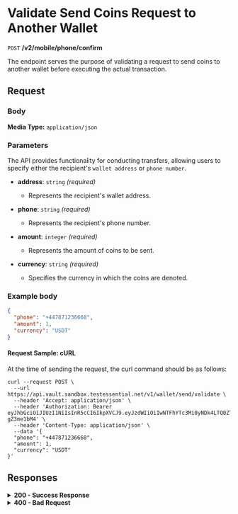 # Validate Send Coins Request to Another Wallet

`POST` **/v2/mobile/phone/confirm**

The endpoint serves the purpose of validating a request to send coins to another wallet before executing the actual transaction.

## Request

### Body

**Media Type:** `application/json`

### Parameters

The API provides functionality for conducting transfers, allowing users to specify either the recipient's `wallet address` or `phone number`.

- **address**: `string` *(required)*
  - Represents the recipient's wallet address.

- **phone**: `string` *(required)*
  - Represents the recipient's phone number.

- **amount**: `integer` *(required)*
  - Represents the amount of coins to be sent.

- **currency**: `string` *(required)*
  - Specifies the currency in which the coins are denoted.

### **Example body**
  
```json
{
  "phone": "+447871236668",
  "amount": 1,
  "currency": "USDT"
}
```

#### **Request Sample: cURL**

At the time of sending the request, the curl command should be as follows:

```curl cURL
curl --request POST \
  --url https://api.vault.sandbox.testessential.net/v1/wallet/send/validate \
  --header 'Accept: application/json' \
  --header 'Authorization: Bearer eyJhbGciOiJIUzI1NiIsInR5cCI6IkpXVCJ9.eyJzdWIiOiIwNTFhYTc3Mi0yNDk4LTQ0ZTEtODdmYi0zYzNhZDdlMTY1ODgiLCJleHAiOjE3MTE3ODM4OTYsImlhdCI6MTcxMTY5NzQ5Nn0.GBWhOHEIbiOipMa1kXMsamNqT1I6pFBe3-gZ3me1bM4' \
  --header 'Content-Type: application/json' \
  --data '{
  "phone": "+447871236668",
  "amount": 1,
  "currency": "USDT"
}'
```

## Responses

<details>
<summary><strong>200 - Success Response</strong></summary>
  
The response status code indicates that the request was successfully processed.
  
**Media type:** `application/json`
  
- **possibleToExecute**: `boolean` *(required)*
  - Indicates whether the transaction is possible to execute.
  - **Default:** `true`

- **blockedAmount**: `object` *(required)*
  - Information about any blocked amount.
    - **value**: `integer` *(required)*
      - Numeric value representing the blocked amount.
    - **currency**: `string` *(required)*
      - Currency of the blocked funds.

  
   **Responses example**
```json
{
  "blockedAmount": {
    "value": 0,
    "currency": "EUR" },
  "possibleToExecute": true
}
```
</details>


<details>
<summary><strong>400 - Bad Request</strong></summary>

The response status code indicates that the requested page was not found on the server.
  
- **Media type:** `application/json`
  
  

- **message:** string
  - Message displayed to the user.

- **field:** string
  - Specifies the field in the request that caused the error.

- **errorId:** integer
  - Identifier of the error.

- **systemId:** string
  - Identifier of the component.

- **originalMessage:** string
  - The original error message.

- **errorStackTrace:** string
  - The place where the error occurred in the code.

- **data:** object
  - Additional data related to the error, structured as key-value pairs.
    - **additionalProp1:** object
    - **additionalProp2:** object
    - **additionalProp3:** object

- **error:** string
  - Identifier of the error.

    
**Responses example**

```json
{
  "error": "COMMON",
  "errorId": 0,
  "message": "Sorry for inconvenience. We're fixing the issue. If you have urgent questions, contact support",
  "systemId": "core"
}
```

</details>
